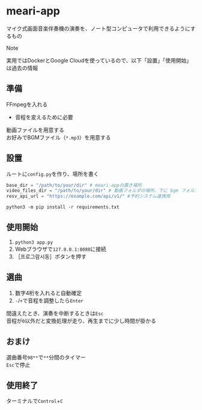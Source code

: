 # meari-app
マイク式画面音楽伴奏機の演奏を、ノート型コンピュータで利用できるようにするもの  

> [!NOTE]
> 実用ではDockerとGoogle Cloudを使っているので、以下「設置」「使用開始」は過去の情報  

## 準備
FFmpegを入れる  
- 音程を変えるために必要

動画ファイルを用意する  
お好みでBGMファイル（`*.mp3`）を用意する  

## 設置
ルートに`config.py`を作り、場所を書く  
```python
base_dir = "/path/to/your/dir" # meari-appの置き場所
video_files_dir = "/path/to/your/dir" # 動画フォルダの場所。下に bgm フォルダを配置可能
resv_api_url = "https://example.com/api/v1/" #予約システム連携用
```

`python3 -m pip install -r requirements.txt`  

## 使用開始
1. `python3 app.py`  
2. Webブラウザで`127.0.0.1:8080`に接続  
3. ［프로그람시동］ボタンを押す

## 選曲
1. 数字4桁を入れると自動確定  
2. `-`/`+`で音程を調整したら`Enter`
  
間違えたとき、演奏を中断するときは`Esc`  
音程が`0`以外だと変換処理が走り、再生までに少し時間が掛かる  

## おまけ
選曲番号`98**`で`**`分間のタイマー  
`Esc`で停止

## 使用終了
ターミナルで`Control`+`C`
